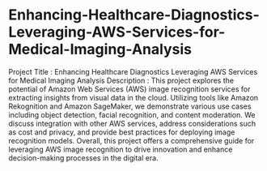 # Enhancing-Healthcare-Diagnostics-Leveraging-AWS-Services-for-Medical-Imaging-Analysis
Project Title : 
       Enhancing Healthcare Diagnostics Leveraging AWS Services for Medical Imaging Analysis
Description : 
This project explores the potential of Amazon Web Services (AWS) image recognition services for extracting insights from visual data in the cloud. 
Utilizing tools like Amazon Rekognition and Amazon SageMaker, we demonstrate various use cases including object detection, facial recognition, and content moderation. 
We discuss integration with other AWS services, address considerations such as cost and privacy, and provide best practices for deploying image recognition models. 
Overall, this project offers a comprehensive guide for leveraging AWS image recognition to drive innovation and enhance decision-making processes in the digital era. 
